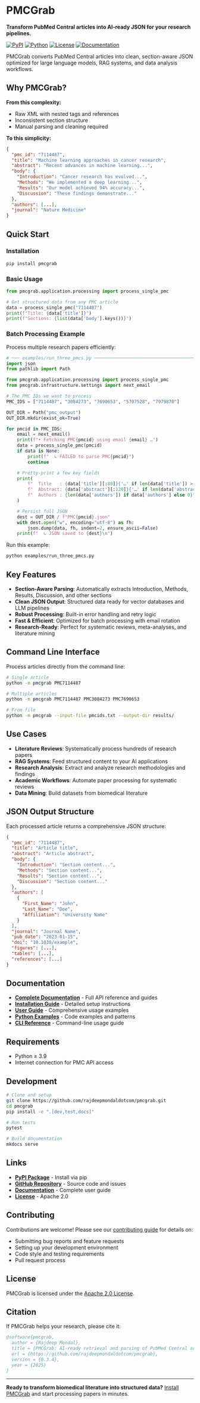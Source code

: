 # PMCGrab

**Transform PubMed Central articles into AI-ready JSON for your research pipelines.**

[![PyPI](https://img.shields.io/pypi/v/pmcgrab.svg)](https://pypi.org/project/pmcgrab/)
[![Python](https://img.shields.io/pypi/pyversions/pmcgrab.svg)](https://pypi.org/project/pmcgrab/)
[![License](https://img.shields.io/badge/License-Apache%202.0-blue.svg)](https://github.com/rajdeepmondaldotcom/pmcgrab/blob/main/LICENSE)
[![Documentation](https://img.shields.io/badge/docs-mkdocs-blue.svg)](https://rajdeepmondaldotcom.github.io/pmcgrab/)

PMCGrab converts PubMed Central articles into clean, section-aware JSON optimized for large language models, RAG systems, and data analysis workflows.

## Why PMCGrab?

**From this complexity:**

- Raw XML with nested tags and references
- Inconsistent section structure
- Manual parsing and cleaning required

**To this simplicity:**

```json
{
  "pmc_id": "7114487",
  "title": "Machine learning approaches in cancer research",
  "abstract": "Recent advances in machine learning...",
  "body": {
    "Introduction": "Cancer research has evolved...",
    "Methods": "We implemented a deep learning...",
    "Results": "Our model achieved 94% accuracy...",
    "Discussion": "These findings demonstrate..."
  },
  "authors": [...],
  "journal": "Nature Medicine"
}
```

## Quick Start

### Installation

```bash
pip install pmcgrab
```

### Basic Usage

```python
from pmcgrab.application.processing import process_single_pmc

# Get structured data from any PMC article
data = process_single_pmc("7114487")
print(f"Title: {data['title']}")
print(f"Sections: {list(data['body'].keys())}")
```

### Batch Processing Example

Process multiple research papers efficiently:

```python
# ─── examples/run_three_pmcs.py ──────────────────────────────────────────────
import json
from pathlib import Path

from pmcgrab.application.processing import process_single_pmc
from pmcgrab.infrastructure.settings import next_email

# The PMC IDs we want to process
PMC_IDS = ["7114487", "3084273", "7690653", "5707528", "7979870"]

OUT_DIR = Path("pmc_output")
OUT_DIR.mkdir(exist_ok=True)

for pmcid in PMC_IDS:
    email = next_email()
    print(f"• Fetching PMC{pmcid} using email {email} …")
    data = process_single_pmc(pmcid)
    if data is None:
        print(f"  ↳ FAILED to parse PMC{pmcid}")
        continue

    # Pretty-print a few key fields
    print(
        f"  Title   : {data['title'][:80]}{'…' if len(data['title']) > 80 else ''}\n"
        f"  Abstract: {data['abstract'][:120]}{'…' if len(data['abstract']) > 120 else ''}\n"
        f"  Authors : {len(data['authors']) if data['authors'] else 0}"
    )

    # Persist full JSON
    dest = OUT_DIR / f"PMC{pmcid}.json"
    with dest.open("w", encoding="utf-8") as fh:
        json.dump(data, fh, indent=2, ensure_ascii=False)
    print(f"  ↳ JSON saved to {dest}\n")
```

Run this example:

```bash
python examples/run_three_pmcs.py
```

## Key Features

- **Section-Aware Parsing**: Automatically extracts Introduction, Methods, Results, Discussion, and other sections
- **Clean JSON Output**: Structured data ready for vector databases and LLM pipelines
- **Robust Processing**: Built-in error handling and retry logic
- **Fast & Efficient**: Optimized for batch processing with email rotation
- **Research-Ready**: Perfect for systematic reviews, meta-analyses, and literature mining

## Command Line Interface

Process articles directly from the command line:

```bash
# Single article
python -m pmcgrab PMC7114487

# Multiple articles
python -m pmcgrab PMC7114487 PMC3084273 PMC7690653

# From file
python -m pmcgrab --input-file pmcids.txt --output-dir results/
```

## Use Cases

- **Literature Reviews**: Systematically process hundreds of research papers
- **RAG Systems**: Feed structured content to your AI applications
- **Research Analysis**: Extract and analyze research methodologies and findings
- **Academic Workflows**: Automate paper processing for systematic reviews
- **Data Mining**: Build datasets from biomedical literature

## JSON Output Structure

Each processed article returns a comprehensive JSON structure:

```json
{
  "pmc_id": "7114487",
  "title": "Article title",
  "abstract": "Article abstract",
  "body": {
    "Introduction": "Section content...",
    "Methods": "Section content...",
    "Results": "Section content...",
    "Discussion": "Section content..."
  },
  "authors": [
    {
      "First_Name": "John",
      "Last_Name": "Doe",
      "Affiliation": "University Name"
    }
  ],
  "journal": "Journal Name",
  "pub_date": "2023-01-15",
  "doi": "10.1038/example",
  "figures": [...],
  "tables": [...],
  "references": [...]
}
```

## Documentation

- **[Complete Documentation](https://rajdeepmondaldotcom.github.io/pmcgrab/)** - Full API reference and guides
- **[Installation Guide](https://rajdeepmondaldotcom.github.io/pmcgrab/getting-started/installation/)** - Detailed setup instructions
- **[User Guide](https://rajdeepmondaldotcom.github.io/pmcgrab/user-guide/basic-usage/)** - Comprehensive usage examples
- **[Python Examples](https://rajdeepmondaldotcom.github.io/pmcgrab/examples/python-examples/)** - Code examples and patterns
- **[CLI Reference](https://rajdeepmondaldotcom.github.io/pmcgrab/user-guide/cli/)** - Command-line usage guide

## Requirements

- Python ≥ 3.9
- Internet connection for PMC API access

## Development

```bash
# Clone and setup
git clone https://github.com/rajdeepmondaldotcom/pmcgrab.git
cd pmcgrab
pip install -e ".[dev,test,docs]"

# Run tests
pytest

# Build documentation
mkdocs serve
```

## Links

- **[PyPI Package](https://pypi.org/project/pmcgrab/)** - Install via pip
- **[GitHub Repository](https://github.com/rajdeepmondaldotcom/pmcgrab)** - Source code and issues
- **[Documentation](https://rajdeepmondaldotcom.github.io/pmcgrab/)** - Complete user guide
- **[License](https://github.com/rajdeepmondaldotcom/pmcgrab/blob/main/LICENSE)** - Apache 2.0

## Contributing

Contributions are welcome! Please see our [contributing guide](https://github.com/rajdeepmondaldotcom/pmcgrab/blob/main/CONTRIBUTING.md) for details on:

- Submitting bug reports and feature requests
- Setting up your development environment
- Code style and testing requirements
- Pull request process

## License

PMCGrab is licensed under the [Apache 2.0 License](https://github.com/rajdeepmondaldotcom/pmcgrab/blob/main/LICENSE).

## Citation

If PMCGrab helps your research, please cite it:

```bibtex
@software{pmcgrab,
  author = {Rajdeep Mondal},
  title = {PMCGrab: AI-ready retrieval and parsing of PubMed Central articles},
  url = {https://github.com/rajdeepmondaldotcom/pmcgrab},
  version = {0.3.4},
  year = {2025}
}
```

---

**Ready to transform biomedical literature into structured data?** [Install PMCGrab](https://pypi.org/project/pmcgrab/) and start processing papers in minutes.
